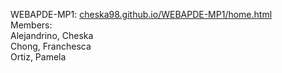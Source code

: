 WEBAPDE-MP1: <a href="https://cheska98.github.io/WEBAPDE-MP1/home.html" rel="nofollow">cheska98.github.io/WEBAPDE-MP1/home.html</a>
<br>
Members:
<br>
Alejandrino, Cheska
<br>
Chong, Franchesca
<br>
Ortiz, Pamela

